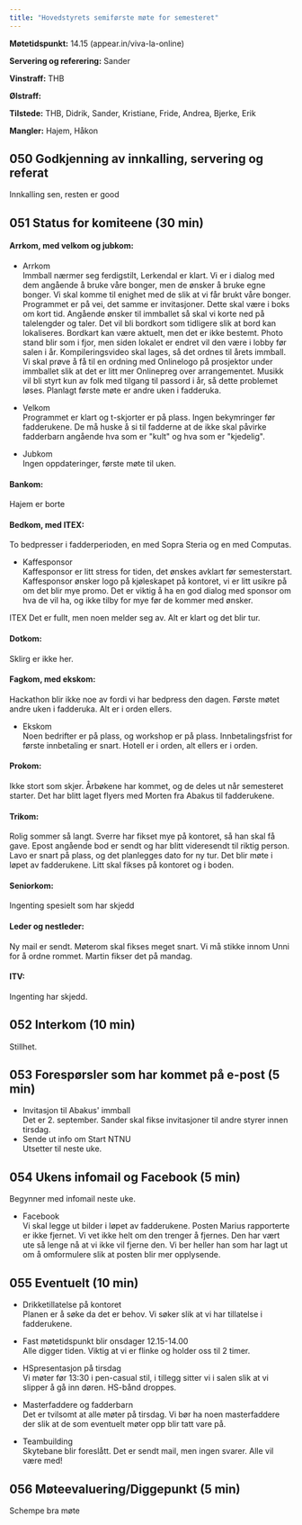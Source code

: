```yaml
---
title: "Hovedstyrets semiførste møte for semesteret"
---
```


**Møtetidspunkt:** 14.15 (appear.in/viva-la-online)

**Servering og referering:** Sander  

**Vinstraff:** THB

**Ølstraff:**  

**Tilstede:** THB, Didrik, Sander, Kristiane, Fride, Andrea, Bjerke, Erik

**Mangler:** Hajem, Håkon

## 050 Godkjenning av innkalling, servering og referat 
Innkalling sen, resten er good

## 051 Status for komiteene (30 min)

#### Arrkom, med velkom og jubkom:
* Arrkom  
Immball nærmer seg ferdigstilt, Lerkendal er klart. Vi er i dialog med dem angående å bruke våre bonger, men de ønsker å bruke egne bonger. Vi skal komme til enighet med de slik at vi får brukt våre bonger. Programmet er på vei, det samme er invitasjoner. Dette skal være i boks om kort tid. 
Angående ønsker til immballet så skal vi korte ned på talelengder og taler. Det vil bli bordkort som tidligere slik at bord kan lokaliseres. Bordkart kan være aktuelt, men det er ikke bestemt. Photo stand blir som i fjor, men siden lokalet er endret vil den være i lobby før salen i år. Kompileringsvideo skal lages, så det ordnes til årets immball. Vi skal prøve å få til en ordning med Onlinelogo på prosjektor under immballet slik at det er litt mer Onlinepreg over arrangementet. Musikk vil bli styrt kun av folk med tilgang til passord i år, så dette problemet løses.
Planlagt første møte er andre uken i fadderuka.

* Velkom  
Programmet er klart og t-skjorter er på plass. Ingen bekymringer før fadderukene. De må huske å si til fadderne at de ikke skal påvirke fadderbarn angående hva som er "kult" og hva som er "kjedelig".

* Jubkom  
Ingen oppdateringer, første møte til uken. 

#### Bankom:  
Hajem er borte

#### Bedkom, med ITEX:  
To bedpresser i fadderperioden, en med Sopra Steria og en med Computas. 
* Kaffesponsor  
Kaffesponsor er litt stress for tiden, det ønskes avklart før semesterstart. Kaffesponsor ønsker logo på kjøleskapet på kontoret, vi er litt usikre på om det blir mye promo. Det er viktig å ha en god dialog med sponsor om hva de vil ha, og ikke tilby for mye før de kommer med ønsker. 

ITEX
Det er fullt, men noen melder seg av. Alt er klart og det blir tur.

#### Dotkom:
Sklirg er ikke her.

#### Fagkom, med ekskom:  
Hackathon blir ikke noe av fordi vi har bedpress den dagen. Første møtet andre uken i fadderuka. Alt er i orden ellers.

* Ekskom  
Noen bedrifter er på plass, og workshop er på plass. Innbetalingsfrist for første innbetaling er snart. Hotell er i orden, alt ellers er i orden.

#### Prokom:  
Ikke stort som skjer. Årbøkene har kommet, og de deles ut når semesteret starter. Det har blitt laget flyers med Morten fra Abakus til fadderukene. 

#### Trikom:  
Rolig sommer så langt. Sverre har fikset mye på kontoret, så han skal få gave. Epost angående bod er sendt og har blitt videresendt til riktig person. Lavo er snart på plass, og det planlegges dato for ny tur. Det blir møte i løpet av fadderukene. Litt skal fikses på kontoret og i boden.

#### Seniorkom: 
Ingenting spesielt som har skjedd

#### Leder og nestleder:  
Ny mail er sendt. Møterom skal fikses meget snart. Vi må stikke innom Unni for å ordne rommet. Martin fikser det på mandag.

#### ITV: 
Ingenting har skjedd.

## 052 Interkom (10 min) 
Stillhet.

## 053 Forespørsler som har kommet på e-post (5 min) 
* Invitasjon til Abakus' immball  
Det er 2. september. 
Sander skal fikse invitasjoner til andre styrer innen tirsdag.
* Sende ut info om Start NTNU  
Utsetter til neste uke.

## 054 Ukens infomail og Facebook (5 min)  
Begynner med infomail neste uke.

* Facebook  
Vi skal legge ut bilder i løpet av fadderukene. Posten Marius rapporterte er ikke fjernet. Vi vet ikke helt om den trenger å fjernes. Den har vært ute så lenge nå at vi ikke vil fjerne den. Vi ber heller han som har lagt ut om å omformulere slik at posten blir mer opplysende.

## 055 Eventuelt (10 min)
* Drikketillatelse på kontoret  
Planen er å søke da det er behov. Vi søker slik at vi har tillatelse i fadderukene. 

* Fast møtetidspunkt blir onsdager 12.15-14.00  
Alle digger tiden. Viktig at vi er flinke og holder oss til 2 timer.

* HSpresentasjon på tirsdag  
Vi møter før 13:30 i pen-casual stil, i tillegg sitter vi i salen slik at vi slipper å gå inn døren. HS-bånd droppes.

* Masterfaddere og fadderbarn  
Det er tvilsomt at alle møter på tirsdag. Vi bør ha noen masterfaddere der slik at de som eventuelt møter opp blir tatt vare på.

* Teambuilding  
Skytebane blir foreslått. Det er sendt mail, men ingen svarer. Alle vil være med!

## 056 Møteevaluering/Diggepunkt (5 min)
Schempe bra møte